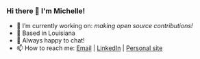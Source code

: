 ### Hi there 👋  I'm Michelle!

- 🔭  I’m currently working on: _making open source contributions!_
- 📍  Based in Louisiana
- 💬  Always happy to chat!
- 📫  How to reach me: [Email](mailto:michellemgondran@gmail.com) | [LinkedIn](https://www.linkedin.com/in/mmgondran) | [Personal site](https://www.mmgondran.com)
